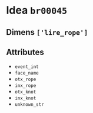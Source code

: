 # Idea `br00045`

## Dimens `['lire_rope']`

## Attributes
- `event_int`
- `face_name`
- `otx_rope`
- `inx_rope`
- `otx_knot`
- `inx_knot`
- `unknown_str`
